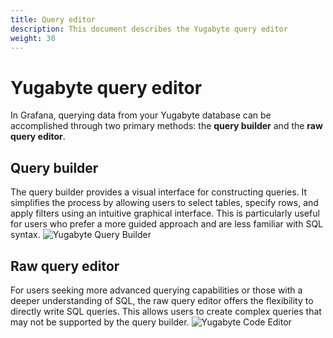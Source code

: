```yaml
---
title: Query editor
description: This document describes the Yugabyte query editor
weight: 30
---
```


# Yugabyte query editor

In Grafana, querying data from your Yugabyte database can be accomplished through two primary methods: the **query builder** and the **raw query editor**.

## Query builder
The query builder provides a visual interface for constructing queries. It simplifies the process by allowing users to select tables, specify rows, and apply filters using an intuitive graphical interface. This is particularly useful for users who prefer a more guided approach and are less familiar with SQL syntax.
![Yugabyte Query Builder](/media/docs/yugabyte/yugabyte_explore_builder.png)

## Raw query editor
For users seeking more advanced querying capabilities or those with a deeper understanding of SQL, the raw query editor offers the flexibility to directly write SQL queries. This allows users to create complex queries that may not be supported by the query builder.
![Yugabyte Code Editor](/media/docs/yugabyte/yugabyte_explore_code.png)
